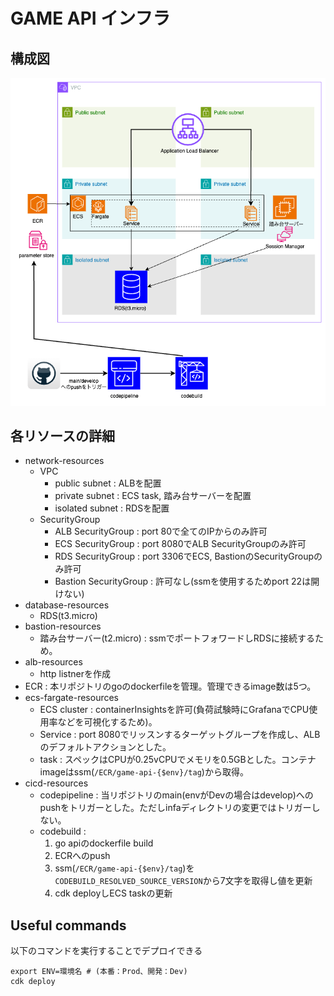 # GAME API インフラ
## 構成図

![alt text](game-api-infrastructure.png)

## 各リソースの詳細
- network-resources
    - VPC
        - public subnet : ALBを配置
        - private subnet : ECS task, 踏み台サーバーを配置
        - isolated subnet : RDSを配置
    - SecurityGroup
        - ALB SecurityGroup : port 80で全てのIPからのみ許可
        - ECS SecurityGroup : port 8080でALB SecurityGroupのみ許可
        - RDS SecurityGroup : port 3306でECS, BastionのSecurityGroupのみ許可
        - Bastion SecurityGroup : 許可なし(ssmを使用するためport 22は開けない)
- database-resources
    - RDS(t3.micro)
- bastion-resources
    - 踏み台サーバー(t2.micro) : ssmでポートフォワードしRDSに接続するため。
- alb-resources
    - http listnerを作成
- ECR : 本リポジトリのgoのdockerfileを管理。管理できるimage数は5つ。
- ecs-fargate-resources
    - ECS cluster : containerInsightsを許可(負荷試験時にGrafanaでCPU使用率などを可視化するため)。
    - Service : port 8080でリッスンするターゲットグループを作成し、ALBのデフォルトアクションとした。
    - task : スペックはCPUが0.25vCPUでメモリを0.5GBとした。コンテナimageはssm(`/ECR/game-api-{$env}/tag`)から取得。
- cicd-resources
    - codepipeline : 当リポジトリのmain(envがDevの場合はdevelop)へのpushをトリガーとした。ただしinfaディレクトリの変更ではトリガーしない。
    - codebuild : 
        1. go apiのdockerfile build
        2. ECRへのpush
        3. ssm(`/ECR/game-api-{$env}/tag`)を`CODEBUILD_RESOLVED_SOURCE_VERSION`から7文字を取得し値を更新
        4. cdk deployしECS taskの更新

## Useful commands
以下のコマンドを実行することでデプロイできる
```
export ENV=環境名 # (本番：Prod、開発：Dev)
cdk deploy
```
